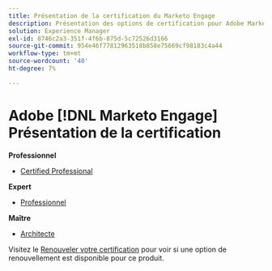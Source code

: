```yaml
---
title: Présentation de la certification du Marketo Engage
description: Présentation des options de certification pour Adobe Marketo Engage
solution: Experience Manager
exl-id: 8746c2a3-351f-4f6b-875d-5c72526d3166
source-git-commit: 954e46f77812963518b858e75669cf98183c4a44
workflow-type: tm+mt
source-wordcount: '40'
ht-degree: 7%

---
```


# Adobe [!DNL Marketo Engage] Présentation de la certification

**Professionnel**

* [Certified Professional](/help/certifications/ame/ame-p.md) <!--AD0-E555-->

**Expert**

* [Professionnel](/help/certifications/ame/ame-e-business.md) <!--AD0-E559-->

**Maître**

* [Architecte](/help/certifications/ame/ame-m-architect-23-08.md) <!--AD0-E560-->

Visitez le [Renouveler votre certification](/help/certifications/renew.md) pour voir si une option de renouvellement est disponible pour ce produit.
